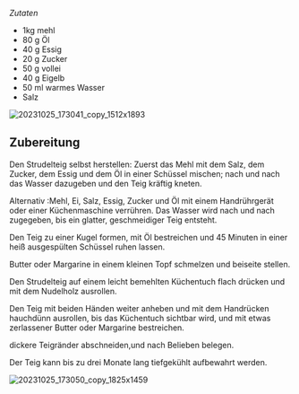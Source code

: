 _Zutaten_

-   1kg mehl
-   80 g Öl
-   40 g Essig
-   20 g Zucker
-   50 g vollei
-   40 g Eigelb
-   50 ml warmes Wasser
-   Salz

![20231025_173041_copy_1512x1893](https://ramiboutas.s3.amazonaws.com/khadija/media/images/20231025_173041_copy_1512x1893.width-800.jpg)

## Zubereitung

Den Strudelteig selbst herstellen: Zuerst das Mehl mit dem Salz, dem Zucker, dem Essig und dem Öl in einer Schüssel mischen; nach und nach das Wasser dazugeben und den Teig kräftig kneten.

Alternativ :Mehl, Ei, Salz, Essig, Zucker und Öl mit einem Handrührgerät oder einer Küchenmaschine verrühren. Das Wasser wird nach und nach zugegeben, bis ein glatter, geschmeidiger Teig entsteht.

Den Teig zu einer Kugel formen, mit Öl bestreichen und 45 Minuten in einer heiß ausgespülten Schüssel ruhen lassen.

Butter oder Margarine in einem kleinen Topf schmelzen und beiseite stellen.

Den Strudelteig auf einem leicht bemehlten Küchentuch flach drücken und mit dem Nudelholz ausrollen.

Den Teig mit beiden Händen weiter anheben und mit dem Handrücken hauchdünn ausrollen, bis das Küchentuch sichtbar wird, und mit etwas zerlassener Butter oder Margarine bestreichen.

dickere Teigränder abschneiden,und nach Belieben belegen.

Der Teig kann bis zu drei Monate lang tiefgekühlt aufbewahrt werden.

![20231025_173050_copy_1825x1459](https://ramiboutas.s3.amazonaws.com/khadija/media/images/20231025_173050_copy_1825x1459.width-800.jpg)
